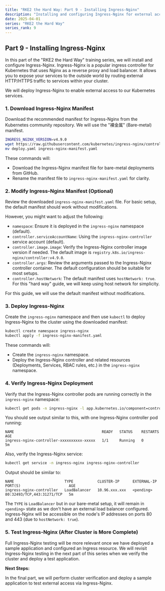 ```yaml
---
title: "RKE2 the Hard Way: Part 9 - Installing Ingress-Nginx"
description: "Installing and configuring Ingress-Nginx for external access to Kubernetes services."
date: 2025-04-01
series: "RKE2 the Hard Way"
series_rank: 9
---
```


## Part 9 - Installing Ingress-Nginx

In this part of the "RKE2 the Hard Way" training series, we will install and configure Ingress-Nginx. Ingress-Nginx is a popular ingress controller for Kubernetes that uses Nginx as a reverse proxy and load balancer. It allows you to expose your services to the outside world by routing external HTTP/HTTPS traffic to services within your cluster.

We will deploy Ingress-Nginx to enable external access to our Kubernetes services.

### 1. Download Ingress-Nginx Manifest

Download the recommended manifest for Ingress-Nginx from the Kubernetes community repository. We will use the "裸金属" (Bare-metal) manifest.

```bash
INGRESS_NGINX_VERSION=v4.9.0
wget https://raw.githubusercontent.com/kubernetes/ingress-nginx/controller-v${INGRESS_NGINX_VERSION}/deploy/static/provider/baremetal/deploy.yaml
mv deploy.yaml ingress-nginx-manifest.yaml
```

These commands will:

*   Download the Ingress-Nginx manifest file for bare-metal deployments from GitHub.
*   Rename the manifest file to `ingress-nginx-manifest.yaml` for clarity.

### 2. Modify Ingress-Nginx Manifest (Optional)

Review the downloaded `ingress-nginx-manifest.yaml` file. For basic setup, the default manifest should work without modifications.

However, you might want to adjust the following:

*   `namespace`: Ensure it is deployed in the `ingress-nginx` namespace (default).
*   `controller.serviceAccountName`: Using the `ingress-nginx-controller` service account (default).
*   `controller.image.image`: Verify the Ingress-Nginx controller image version if needed. The default image is `registry.k8s.io/ingress-nginx/controller:v4.9.0`.
*   `controller.args`: Review the arguments passed to the Ingress-Nginx controller container. The default configuration should be suitable for most setups.
*   `controller.hostNetwork`:  The default manifest uses `hostNetwork: true`. For this "hard way" guide, we will keep using host network for simplicity.

For this guide, we will use the default manifest without modifications.

### 3. Deploy Ingress-Nginx

Create the `ingress-nginx` namespace and then use `kubectl` to deploy Ingress-Nginx to the cluster using the downloaded manifest:

```bash
kubectl create namespace ingress-nginx
kubectl apply -f ingress-nginx-manifest.yaml
```

These commands will:

*   Create the `ingress-nginx` namespace.
*   Deploy the Ingress-Nginx controller and related resources (Deployments, Services, RBAC rules, etc.) in the `ingress-nginx` namespace.

### 4. Verify Ingress-Nginx Deployment

Verify that the Ingress-Nginx controller pods are running correctly in the `ingress-nginx` namespace:

```bash
kubectl get pods -n ingress-nginx -l app.kubernetes.io/component=controller
```

You should see output similar to this, with one Ingress-Nginx controller pod running:

```
NAME                                        READY   STATUS    RESTARTS   AGE
ingress-nginx-controller-xxxxxxxxxx-xxxxx   1/1     Running   0          5m
```

Also, verify the Ingress-Nginx service:

```bash
kubectl get service -n ingress-nginx ingress-nginx-controller
```

Output should be similar to:

```
NAME                       TYPE           CLUSTER-IP      EXTERNAL-IP   PORT(S)                      AGE
ingress-nginx-controller   LoadBalancer   10.96.xxx.xxx   <pending>     80:32493/TCP,443:31271/TCP   5m
```

The `TYPE` is `LoadBalancer` but in our bare-metal setup, it will remain in `<pending>` state as we don't have an external load balancer configured.  Ingress-Nginx will be accessible on the node's IP addresses on ports 80 and 443 (due to `hostNetwork: true`).

### 5. Test Ingress-Nginx (After Cluster is More Complete)

Full Ingress-Nginx testing will be more relevant once we have deployed a sample application and configured an Ingress resource. We will revisit Ingress-Nginx testing in the next part of this series when we verify the cluster and deploy a test application.

**Next Steps:**

In the final part, we will perform cluster verification and deploy a sample application to test external access via Ingress-Nginx.
